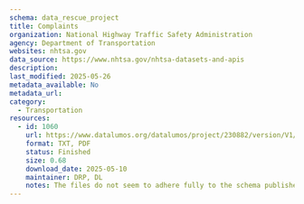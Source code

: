 ```yaml
---
schema: data_rescue_project 
title: Complaints
organization: National Highway Traffic Safety Administration
agency: Department of Transportation
websites: nhtsa.gov
data_source: https://www.nhtsa.gov/nhtsa-datasets-and-apis
description: 
last_modified: 2025-05-26
metadata_available: No
metadata_url: 
category:
  - Transportation 
resources:
  - id: 1060
    url: https://www.datalumos.org/datalumos/project/230882/version/V1/view
    format: TXT, PDF
    status: Finished
    size: 0.68
    download_date: 2025-05-10
    maintainer: DRP, DL
    notes: The files do not seem to adhere fully to the schema published by the NHTSA (and uploaded to Data Lumos); however, not been able to track down other metadata.
---
```

